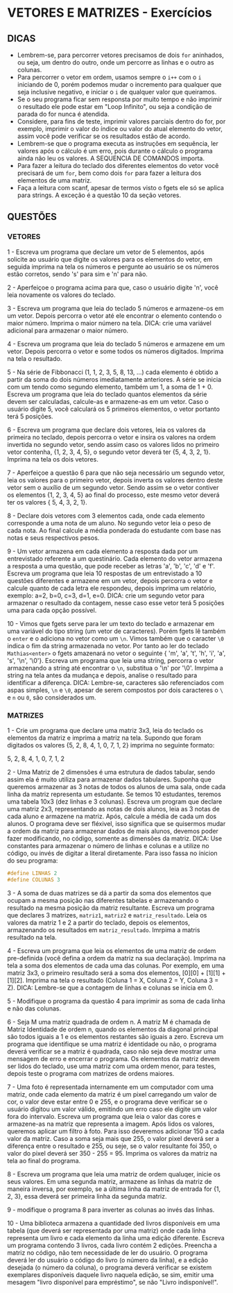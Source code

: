 # VETORES E MATRIZES - Exercícios

## DICAS

* Lembrem-se, para percorrer vetores precisamos de dois `for` aninhados, ou seja, um dentro do outro, onde um percorre as linhas e o outro as colunas.
* Para percorrer o vetor em ordem, usamos sempre o `i++` com o `i` iniciando de 0, porém podemos mudar o incremento para qualquer que seja inclusive negativo, e iniciar o `i` de qualquer valor que queiramos.
* Se o seu programa ficar sem responsta por muito tempo e não imprimir o resultado ele pode estar em "Loop Infinito", ou seja a condição de parada do for nunca é atendida.
* Considere, para fins de teste, imprimir valores parciais dentro do for, por exemplo, imprimir o valor do índice ou valor do atual elemento do vetor, assim você pode verificar se os resultados estão de acordo.
* Lembrem-se que o programa executa as instruções em sequência, ler valores após o cálculo é um erro, pois durante o cálculo o programa ainda não leu os valores. A SEQUENCIA DE COMANDOS importa.
* Para fazer a leitura do teclado dos diferentes elementos do vetor você precisará de um `for`, bem como dois `for` para fazer a leitura dos elementos de uma matriz.
* Faça a leitura com scanf, apesar de termos visto o fgets ele só se aplica para strings. A exceção é a questão 10 da seção vetores.

## QUESTÕES

### VETORES

1 - Escreva um programa que declare um vetor de 5 elementos, após solicite ao
usuário que digite os valores para os elementos do vetor, em seguida imprima na
tela os números e pergunte ao usuário se os números estão corretos, sendo 's'
para sim e 'n' para não.

2 - Aperfeiçoe o programa acima para que, caso o usuário digite 'n', você leia
novamente os valores do teclado.

3 - Escreva um programa que leia do teclado 5 números e armazene-os em um vetor. Depois percorra o vetor até ele encontrar o elemento contendo o maior número. Imprima o maior número na tela. DICA: crie uma variável adicional para
armazenar o maior número.

4 - Escreva um programa que leia do teclado 5 números e armazene em um vetor. Depois percorra o vetor e some todos os números digitados. Imprima na tela o resultado.

5 - Na série de Fibbonacci (1, 1, 2, 3, 5, 8, 13, ...) cada elemento é obtido a partir da soma do dois números imediatamente anteriores. A série se inicia com um tendo como segundo elemento, também um 1, a soma de 1 + 0. Escreva um programa que leia do teclado quantos elementos da série devem ser calculadas, calcule-as e armazene-as em um vetor. Caso o usuário digite 5, você calculará os 5 primeiros elementos, o vetor portanto terá 5 posições.

6 - Escreva um programa que declare dois vetores, leia os valores da primeira no teclado, depois percorra o vetor e insira os valores na ordem invertida no segundo vetor, sendo assim caso os valores lidos no primeiro vetor contenha, {1, 2, 3, 4, 5}, o segundo vetor deverá ter {5, 4, 3, 2, 1}. Imprima na tela os dois vetores.

7 - Aperfeiçoe a questão 6 para que não seja necessário um segundo vetor, leia os valores para o primeiro vetor, depois inverta os valores dentro deste vetor sem o auxílio de um segundo vetor. Sendo assim se o vetor contiver os elementos {1, 2, 3, 4, 5} ao final do processo, este mesmo vetor deverá ter os valores
{ 5, 4, 3, 2, 1}.

8 - Declare dois vetores com 3 elementos cada, onde cada elemento corresponde a uma nota de um aluno. No segundo vetor leia o peso de cada nota. Ao final calcule a média ponderada do estudante com base nas notas e seus respectivos pesos.

9 - Um vetor armazena em cada elemento a resposta dada por um entrevistado referente a um questinário. Cada elemento do vetor armazena a resposta a uma questão, que pode receber as letras 'a', 'b', 'c', 'd' e 'f'. Escreva um programa que leia 10 respostas de um entrevistado a 10 questões diferentes e armazene em um vetor, depois percorra o vetor e calcule quanto de cada letra ele respondeu, depois imprima um relatório, exemplo: a=2, b=0, c=3, d=1, e=0. DICA: crie um segundo vetor para armazenar o resultado da contagem, nesse caso esse vetor terá 5 posições uma para cada opção possível.

10 - Vimos que fgets serve para ler um texto do teclado e armazenar em uma variável do tipo string (um vetor de caracteres). Porém fgets lê também o `enter` e o adiciona no vetor como um `\n`. Vimos também que o caracter `\0` indica o fim da string armazenada no vetor. Por tanto ao ler do teclado `Mathias<enter>` o fgets amazenará no vetor o seguinte { 'm', 'a', 't', 'h', 'i', 'a', 's', '\n', '\0'}. Escreva um programa que leia uma string, percorra o vetor armazenando a string até encontrar o `\n`, substitua o '\n' por '\0'. Imrpima a string na tela antes da mudança e depois, analise o resultado para identificar a diferença. DICA: Lembre-se, caracteres são referenciados com aspas simples, `\n` e `\0`, apesar de serem compostos por dois caracteres o `\` e `n` ou `0`, são considerados um.

### MATRIZES

1 - Crie um programa que declare uma matriz 3x3, leia do teclado os elementos da matriz e imprima a matriz na tela. Supondo que foram digitados os valores {5, 2, 8, 4, 1, 0, 7, 1, 2} imprima no seguinte formato:

5, 2, 8,
4, 1, 0,
7, 1, 2

2 - Uma Matriz de 2 dimensões é uma estrutura de dados tabular, sendo assim ela é muito utiliza para armazenar dados tabulares. Suponha que queremos armazenar as 3 notas de todos os alunos de uma sala, onde cada linha da matriz representa um estudante. Se temos 10 estudantes, teremos uma tabela 10x3 (dez linhas e 3 colunas). Escreva um program que declare uma matriz 2x3, representando as notas de dois alunos, leia as 3 notas de cada aluno e armazene na matriz. Após, calcule a média de cada um dos alunos. O programa deve ser fléxivel, isso significa que se quisermos mudar a ordem da matriz para armazenar dados de mais alunos, devemos poder fazer modificando, no código, somente as dimensões da matriz. DICA: Use constantes para armazenar o número de linhas e colunas e a utilize no código, ou invés de digitar a literal diretamente. Para isso fassa no ínicion do seu programa:

```c
#define LINHAS 2
#define COLUNAS 3
```

3 - A soma de duas matrizes se dá a partir da soma dos elementos que ocupam a mesma posição nas diferentes tabelas e armazenando o resultado na mesma posição da matriz resultante. Escreva um programa que declares 3 matrizes, `matriz1`, `matriz2` e `matriz_resultado`. Leia os valores da matriz 1 e 2 a partir do teclado, depois os elementos, armazenando os resultados em `matriz_resultado`.
Imrpima a matris resultado na tela.

4 - Escreva um programa que leia os elementos de uma matriz de ordem pre-definida (você defina a ordem da matriz na sua declaração). Imprima na tela a soma dos elementos de cada uma das colunas. Por exemplo, em uma matriz 3x3, o primeiro resultado será a soma dos elementos, \[0\]\[0\] + \[1\]\[1\] + \[1\]\[2\]. Imprima na tela o resultado (Coluna 1 = X, Coluna 2 = Y, Coluna 3 = Z). DICA: Lembre-se que a contagem de linhas e colunas se inicia em 0.

5 - Modifique o programa da questão 4 para imprimir as soma de cada linha e não das colunas.

6 - Seja M uma matriz quadrada de ordem n. A matriz M é chamada de Matriz Identidade de ordem n, quando os elementos da diagonal principal são todos iguais a 1 e os elementos restantes são iguais a zero. Escreva um programa que identifique se uma matriz é identidade ou não, o programa deverá verificar se a matriz é quadrada, caso não seja deve mostrar uma mensagem de erro e encerrar o programa. Os elementos da matriz devem ser lidos do teclado, use uma matriz com uma ordem menor, para testes, depois teste o programa com matrizes de ordens maiores.

7 - Uma foto é representada internamente em um computador com uma matriz, onde cada elemento da matriz é um pixel carregando um valor de cor, o valor deve estar entre 0 e 255, e o programa deve verificar se o usuário digitou um valor válido, emitindo um erro caso ele digite um valor fora do intervalo. Escreva um programa que leia o valor das cores e armazene-as na matriz que representa a imagem. Após lidos os valores, queremos aplicar um filtro à foto. Para isso deveremos adicionar 150 a cada valor da matriz. Caso a soma seja mais que 255, o valor pixel deverá ser a diferença entre o resultado e 255, ou seje, se o valor resultante foi 350, o valor do pixel deverá ser 350 - 255 = 95. Imprima os valores da matriz na tela ao final do programa.

8 - Escreva um programa que leia uma matriz de ordem qualuqer, inicie os seus valores. Em uma segunda matriz, armazene as linhas da matriz de maneira inversa, por exemplo, se a última linha da matriz de entrada for {1, 2, 3}, essa deverá ser primeira linha da segunda matriz.

9 - modifique o programa 8 para inverter as colunas ao invés das linhas.

10 - Uma biblioteca armazena a quantidade ded livros disponíveis em uma tabela (que deverá ser representada por uma matriz) onde cada linha representa um livro e cada elemento da linha uma edição diferente. Escreva um programa contendo 3 livros, cada livro contém 2 edições. Preencha a matriz no código, não tem necessidade de ler do usuário. O programa deverá ler do usuário o código do livro (o número da linha), e a edição desejada (o número da coluna), o programa deverá verificar se existem exemplares disponíveis daquele livro naquela edição, se sim, emitir uma mesagem "livro disponível para empréstimo", se não "Livro indisponível!".
